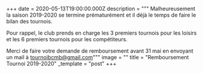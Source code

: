 +++
date = 2020-05-13T19:00:00.000Z
description = """
Malheureusement la saison 2019-2020 se termine prématurément et il déjà le temps de faire le bilan des tournois.

 Pour rappel, le club prends en charge les 3 premiers tournois pour les loisirs et les 6 premiers tournois pour les compétiteurs.

 Merci de faire votre demande de remboursement avant 31 mai en envoyant un mail à tournoibcmb@gmail.com"""
image = ""
title = "Remboursement Tournoi 2019-2020"
_template = "post"
+++

